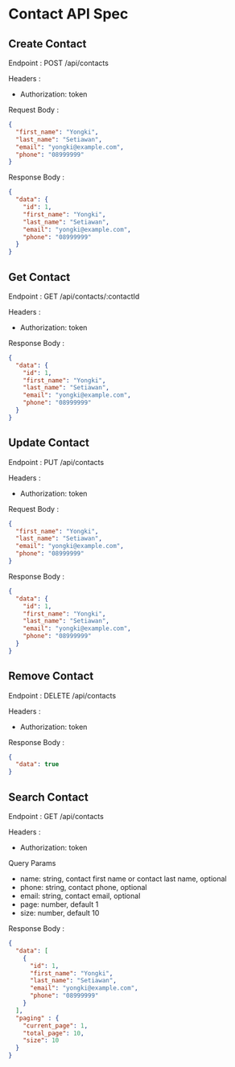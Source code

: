 # Contact API Spec

## Create Contact

Endpoint : POST /api/contacts

Headers :
- Authorization: token

Request Body :
```json
{
  "first_name": "Yongki",
  "last_name": "Setiawan",
  "email": "yongki@example.com",
  "phone": "08999999"
}
```

Response Body :
```json
{
  "data": {
    "id": 1,
    "first_name": "Yongki",
    "last_name": "Setiawan",
    "email": "yongki@example.com",
    "phone": "08999999"
  }
}
```

## Get Contact

Endpoint : GET /api/contacts/:contactId

Headers :
- Authorization: token

Response Body :
```json
{
  "data": {
    "id": 1,
    "first_name": "Yongki",
    "last_name": "Setiawan",
    "email": "yongki@example.com",
    "phone": "08999999"
  }
}
```

## Update Contact

Endpoint : PUT /api/contacts

Headers :
- Authorization: token

Request Body :
```json
{
  "first_name": "Yongki",
  "last_name": "Setiawan",
  "email": "yongki@example.com",
  "phone": "08999999"
}
```

Response Body :
```json
{
  "data": {
    "id": 1,
    "first_name": "Yongki",
    "last_name": "Setiawan",
    "email": "yongki@example.com",
    "phone": "08999999"
  }
}
```

## Remove Contact

Endpoint : DELETE /api/contacts

Headers :
- Authorization: token

Response Body :
```json
{
  "data": true
}
```

## Search Contact

Endpoint : GET /api/contacts

Headers :
- Authorization: token

Query Params
- name: string, contact first name or contact last name, optional
- phone: string, contact phone, optional
- email: string, contact email, optional
- page: number, default 1
- size: number, default 10

Response Body :
```json
{
  "data": [
    {
      "id": 1,
      "first_name": "Yongki",
      "last_name": "Setiawan",
      "email": "yongki@example.com",
      "phone": "08999999"
    }
  ],
  "paging" : {
    "current_page": 1,
    "total_page": 10,
    "size": 10
  }
}
```